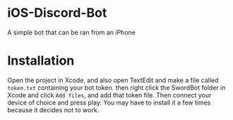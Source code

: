 # iOS-Discord-Bot
A simple bot that can be ran from an iPhone
# Installation
Open the project in Xcode, and also open TextEdit and make a file called `token.txt` containing your bot token. then right click the SwordBot folder in Xcode and click `Add files`, and add that token file. Then connect your device of choice and press play. You may have to install it a few times because it decides not to work.
